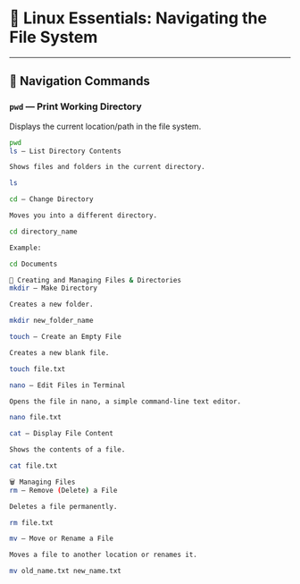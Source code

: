 # 🐧 Linux Essentials: Navigating the File System

---

## 📍 **Navigation Commands**

### `pwd` — **Print Working Directory**
Displays the current location/path in the file system.

```bash
pwd
ls — List Directory Contents

Shows files and folders in the current directory.

ls

cd — Change Directory

Moves you into a different directory.

cd directory_name

Example:

cd Documents

📂 Creating and Managing Files & Directories
mkdir — Make Directory

Creates a new folder.

mkdir new_folder_name

touch — Create an Empty File

Creates a new blank file.

touch file.txt

nano — Edit Files in Terminal

Opens the file in nano, a simple command-line text editor.

nano file.txt

cat — Display File Content

Shows the contents of a file.

cat file.txt

🗑️ Managing Files
rm — Remove (Delete) a File

Deletes a file permanently.

rm file.txt

mv — Move or Rename a File

Moves a file to another location or renames it.

mv old_name.txt new_name.txt
